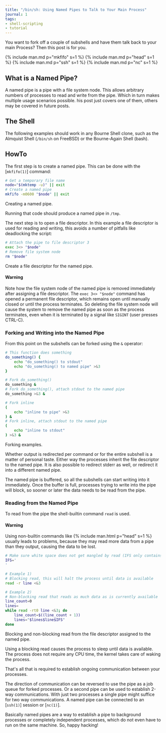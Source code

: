 ```yaml
---
title: "/bin/sh: Using Named Pipes to Talk to Your Main Process"
journal: 1
tags:
- shell-scripting
- tutorial
---
```


You want to fork off a couple of subshells and have them talk back
to your main Process? Then this post is for you.

{% include man.md p="mkfifo" s=1 %}
{% include man.md p="head" s=1 %}
{% include man.md p="ssh" s=1 %}
{% include man.md p="nc" s=1 %}

What is a Named Pipe?
---------------------

A named pipe is a pipe with a file system node. This allows arbitrary
numbers of processes to read and write from the pipe. Which in turn
makes multiple usage scenarios possible. his post just covers one
of them, others may be covered in future posts.

The Shell
---------

The following examples should work in any Bourne Shell clone, such
as the Almquist Shell (`/bin/sh` on FreeBSD) or the Bourne-Again Shell
(bash).

HowTo
-----

The first step is to create a named pipe. This can be done with the
[`mkfifo(1)`] command:

~~~ sh
# Get a temporary file name
node="$(mktemp -u)" || exit
# Create a named pipe
mkfifo -m0600 "$node" || exit
~~~
Creating a named pipe.

Running that code should produce a named pipe in `/tmp`.

The next step is to open a file descriptor. In this example a file
descriptor is used for reading and writing, this avoids a number of
pitfalls like deadlocking the script:

~~~ sh
# Attach the pipe to file descriptor 3
exec 3<> "$node"
# Remove file system node
rm "$node"
~~~
Create a file descriptor for the named pipe.

<div class="note warn">
	<h4>Warning</h4>
	<p>
		Note how the file system node of the named pipe is
		removed immediately after assigning a file descriptor.
		The <code>exec 3<> "$node"</code> command has opened
		a permanent file descriptor, which remains open until
		manually closed or until the process terminates. So
		deleting the file system node will cause the system
		to remove the named pipe as soon as the process terminates,
		even when it is terminated by a signal like <code>SIGINT</code>
		(user presses CTRL-C).
	</p>
</div>

### Forking and Writing into the Named Pipe

From this point on the subshells can be forked using the `&` operator:

~~~ sh
# This function does something
do_something() {
    echo "do_something() to stdout"
    echo "do_something() to named pipe" >&3
}

# Fork do_something()
do_something &
# Fork do_something(), attach stdout to the named pipe
do_something >&3 &

# Fork inline
(
    echo "inline to pipe" >&3
) &
# Fork inline, attach stdout to the named pipe
(
    echo "inline to stdout"
) >&3 &
~~~
Forking examples.

Whether output is redirected per command or for the entire subshell
is a matter of personal taste. Either way the processes inherit the
file descriptor to the named pipe. It is also possible to redirect
stderr as well, or redirect it into a different named pipe.

The named pipe is buffered, so all the subshells can start writing
into it immediately. Once the buffer is full, processes trying to
write into the pipe will block, so sooner or later the data needs
to be read from the pipe.

### Reading from the Named Pipe

To read from the pipe the shell-builtin command `read` is used.

<div class="note warn">
	<h4>Warning</h4>
	<p>
		Using non-builtin commands like
		{% include man.html p="head" s=1 %} usually leads
		to problems, because they may read more data from
		a pipe than they output, causing the data to be lost.
	</p>
</div>

~~~ sh
# Make sure white space does not get mangled by read (IFS only contains the newline character)
IFS='
'

# Example 1)
# Blocking read, this will halt the process until data is available
read -r line <&3

# Example 2)
# Non-blocking read that reads as much data as is currently available
line_count=0
lines=
while read -rt0 line <&3; do
    line_count=$((line_count + 1))
    lines="$lines$line$IFS"
done
~~~
Blocking and non-blocking read from the file descriptor assigned to
the named pipe.

Using a blocking read causes the process to sleep until data is available.
The process does not require any CPU time, the kernel takes care of
waking the process.

That's all that is required to establish ongoing communication between
your processes.

The direction of communication can be reversed to use the pipe as
a job queue for forked processes. Or a second pipe can be used to
establish 2-way communications. With just two processes a single pipe
might suffice for two way communications. A named pipe can be connected
to an [`ssh(1)`] session or [`nc(1)`].

Basically named pipes are a way to establish a pipe to background
processes or completely independent processes, which do not even have
to run on the same machine. So, happy hacking!
